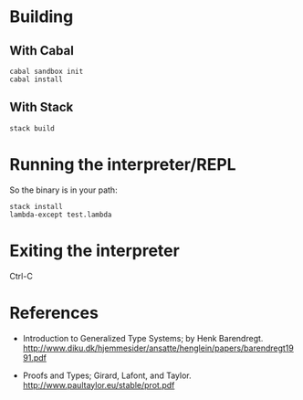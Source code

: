 # Building

## With Cabal

```
cabal sandbox init
cabal install
```

## With Stack

```
stack build
```

# Running the interpreter/REPL

So the binary is in your path:

```
stack install
lambda-except test.lambda
```

# Exiting the interpreter

Ctrl-C

# References

- Introduction to Generalized Type Systems; by Henk Barendregt. http://www.diku.dk/hjemmesider/ansatte/henglein/papers/barendregt1991.pdf

- Proofs and Types; Girard, Lafont, and Taylor. http://www.paultaylor.eu/stable/prot.pdf
